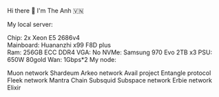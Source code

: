 Hi there 👋 I'm The Anh 🇻🇳      

                
              
My local server:    
 
   
Chip: 2x Xeon E5 2686v4  
Mainboard: Huananzhi x99 F8D plus     
Ram: 256GB ECC DDR4 
VGA: No
NVMe: Samsung 970 Evo 2TB x3
PSU: 650W 80gold
Wan: 1Gbps*2
My node:

Muon network
Shardeum
Arkeo network
Avail project
Entangle protocol
Fleek network
Mantra Chain
Subsquid
Subspace network
Erbie network
Elixir




